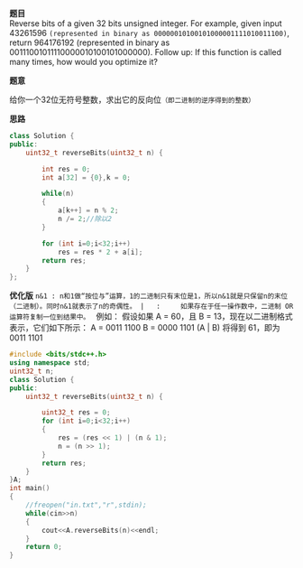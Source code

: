 **题目**  
Reverse bits of a given 32 bits unsigned integer. 
For example, given input 43261596 `(represented in binary as 00000010100101000001111010011100)`, return 964176192 (represented in binary as 00111001011110000010100101000000). 
Follow up: 
If this function is called many times, how would you optimize it? 

**题意** 

给你一个32位无符号整数，求出它的反向位`（即二进制的逆序得到的整数）`
 
**思路** 

```c++
class Solution {
public:
    uint32_t reverseBits(uint32_t n) {

        int res = 0;
        int a[32] = {0},k = 0;

        while(n)
        {
            a[k++] = n % 2;
            n /= 2;//除以2
        }

        for (int i=0;i<32;i++)
            res = res * 2 + a[i];
        return res;
    }
};
```
**优化版**
`n&1 : n和1做“按位与”运算，1的二进制只有末位是1，所以n&1就是只保留n的末位（二进制）。同时n&1就表示了n的奇偶性。
|   :     如果存在于任一操作数中，二进制 OR 运算符复制一位到结果中。 `
例如： 
假设如果 A = 60，且 B = 13，现在以二进制格式表示，它们如下所示：
A = 0011 1100
B = 0000 1101
(A | B) 将得到 61，即为 0011 1101

```c++
#include <bits/stdc++.h>
using namespace std;
uint32_t n;
class Solution {
public:
    uint32_t reverseBits(uint32_t n) {

        uint32_t res = 0;
        for (int i=0;i<32;i++)
        {
            res = (res << 1) | (n & 1);
            n = (n >> 1);
        }
        return res;
    }
}A;
int main()
{
    //freopen("in.txt","r",stdin);
    while(cin>>n)
    {
        cout<<A.reverseBits(n)<<endl;
    }
    return 0;
}
```
